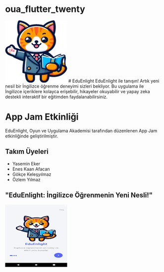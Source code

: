 # oua_flutter_twenty

<img src="assets/img/Logo.png" width="200" height="200"> 
# EduEnlight
EduEnlight ile tanışın! Artık yeni nesil bir İngilizce öğrenme deneyimi sizleri bekliyor. Bu uygulama ile İngilizce içeriklere kolayca erişebilir, hikayeler okuyabilir ve yapay zeka destekli interaktif bir eğitimden faydalanabilirsiniz.

# App Jam Etkinliği

EduEnlight, Oyun ve Uygulama Akademisi tarafından düzenlenen App Jam etkinliğinde geliştirilmiştir.


## Takım Üyeleri
- Yasemin Eker
- Enes Kaan Afacan 
- Gökçe Keleşyılmaz
- Özlem Yılmaz

## "EduEnlight: İngilizce Öğrenmenin Yeni Nesli!"
<img src="assets/uoa_20/Screenshot_20240521_214945.png" width="200" height="200"> 
